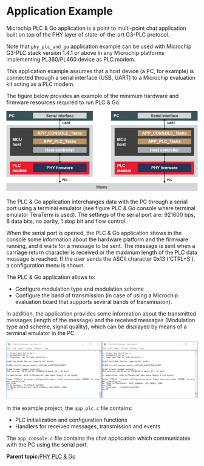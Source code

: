 # Application Example

Microchip PLC & Go application is a point to multi-point chat application built on top of the PHY layer of state-of-the-art G3-PLC protocol.

Note that `phy_plc_and_go` application example can be used with Microchip G3-PLC stack version 1.4.1 or above in any Microchip platforms implementing PL360/PL460 device as PLC modem.

This application example assumes that a host device \(a PC, for example\) is connected through a serial interface \(USB, UART\) to a Microchip evaluation kit acting as a PLC modem.

The figure below provides an example of the minimum hardware and firmware resources required to run PLC & Go.

![](GUID-7C8B71F0-B089-48D4-968D-A3C35B19EB74-low.png "PLC & Go Block Diagram")

The PLC & Go application interchanges data with the PC through a serial port using a terminal emulator \(see figure PLC & Go console where terminal emulator TeraTerm is used\). The settings of the serial port are: 921600 bps, 8 data bits, no parity, 1 stop bit and flow control.

When the serial port is opened, the PLC & Go application shows in the console some information about the hardware platform and the firmware running, and it waits for a message to be sent. The message is sent when a carriage return character is received or the maximum length of the PLC data message is reached. If the user sends the ASCII character 0x13 \(‘CTRL+S’\), a configuration menu is shown.

The PLC & Go application allows to:

-   Configure modulation type and modulation scheme
-   Configure the band of transmission \(in case of using a Microchip evaluation board that supports several bands of transmission\).

In addition, the application provides some information about the transmitted messages \(length of the message\) and the received messages \(Modulation type and scheme, signal quality\), which can be displayed by means of a terminal emulator in the PC.

![](GUID-E5E793E2-188B-42FD-9F42-E2C926C5EC9A-low.png "PLC & Go Console")

In the example project, the `app_plc.c` file contains:

-   PLC initialization and configuration functions
-   Handlers for received messages, transmission and events

The `app_console.c` file contains the chat application which communicates with the PC using the serial port.

**Parent topic:**[PHY PLC & Go](GUID-E87515D0-BD4F-4456-8D21-13BD460238A8.md)

